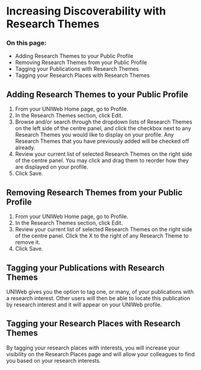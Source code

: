 # Increasing Discoverability with Research Themes

### On this page:

* Adding Research Themes to your Public Profile
* Removing Research Themes from your Public Profile
* Tagging your Publications with Research Themes
* Tagging your Research Places with Research Themes

## Adding Research Themes to your Public Profile

1. From your UNIWeb Home page, go to Profile. 
2. In the Research Themes section, click Edit.
3. Browse and/or search through the dropdown lists of Research Themes on the left side of the centre panel, and click the checkbox next to any Research Themes you would like to display on your profile. Any Research Themes that you have previously added will be checked off already.
4. Review your current list of selected Research Themes on the right side of the centre panel. You may click and drag them to reorder how they are displayed on your profile. 
5. Click Save.

## Removing Research Themes from your Public Profile

1. From your UNIWeb Home page, go to Profile. 
2. In the Research Themes section, click Edit.
3. Review your current list of selected Research Themes on the right side of the centre panel. Click the X to the right of any Research Theme to remove it. 
4. Click Save.

## Tagging your Publications with Research Themes

UNIWeb gives you the option to tag one, or many, of your publications with a research interest. Other users will then be able to locate this publication by research interest and it will appear on your UNIWeb profile.

## Tagging your Research Places with Research Themes

By tagging your research places with interests, you will increase your visibility on the Research Places page and will allow your colleagues to find you based on your research interests.

